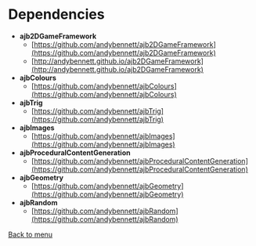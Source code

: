 # Dependencies

* **ajb2DGameFramework**
    * [https://github.com/andybennett/ajb2DGameFramework](https://github.com/andybennett/ajb2DGameFramework)
    * [http://andybennett.github.io/ajb2DGameFramework](http://andybennett.github.io/ajb2DGameFramework)
* **ajbColours**
    * [https://github.com/andybennett/ajbColours](https://github.com/andybennett/ajbColours)
* **ajbTrig**
    * [https://github.com/andybennett/ajbTrig](https://github.com/andybennett/ajbTrig)
* **ajbImages**
    * [https://github.com/andybennett/ajbImages](https://github.com/andybennett/ajbImages)
* **ajbProceduralContentGeneration**
    * [https://github.com/andybennett/ajbProceduralContentGeneration](https://github.com/andybennett/ajbProceduralContentGeneration)
* **ajbGeometry**
    * [https://github.com/andybennett/ajbGeometry](https://github.com/andybennett/ajbGeometry)
* **ajbRandom**
    * [https://github.com/andybennett/ajbRandom](https://github.com/andybennett/ajbRandom)

[Back to menu](README.md)
